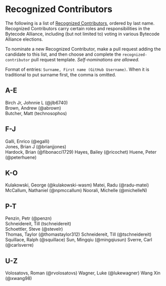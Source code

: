 # Recognized Contributors

The following is a list of [Recognized Contributors](https://github.com/technosophos/governance/blob/main/TSC/charter.md#recognized-contributors), ordered by last name. Recognized Contributors carry certain roles and responsibilities in the Bytecode Alliance, including (but not limited to) voting in various Bytecode Alliance elections.

To nominate a new Recognized Contributor, make a pull request adding the candidate to this list, and then choose and complete the `recognized-contributor` pull request template. _Self-nominations are allowed._

Format of entries: `Surname, First name (GitHub Username)`. When it is traditional to put surname first, the comma is omitted.

## A-E

Birch Jr, Johnnie L (@jlb6740)  
Brown, Andrew (@abrown)  
Butcher, Matt (technosophos)

## F-J

Galli, Enrico (@egalli)  
Jones, Brian J (@brianjjones)  
Hardock, Brian (@fibonacci1729)
Hayes, Bailey (@ricochet)
Huene, Peter (@peterhuene)

## K-O

Kulakowski, George (@kulakowski-wasm)
Matei, Radu (@radu-matei)
McCallum, Nathaniel (@npmccallum)
Noorali, Michelle (@michelleN)

## P-T

Penzin, Petr (@penzn)  
Schneidereit, Till (tschneidereit)  
Schoettler, Steve (@stevelr)  
Thomas, Taylor (@thomastaylor312)
Schneidereit, Till (@tschneidereit)
Squillace, Ralph (@squillace)
Sun, Mingqiu (@mingqiusun)
Sverre, Carl (@carlsverre)

## U-Z

Volosatovs, Roman (@rvolosatovs)
Wagner, Luke (@lukewagner)
Wang Xin (@xwang98)

